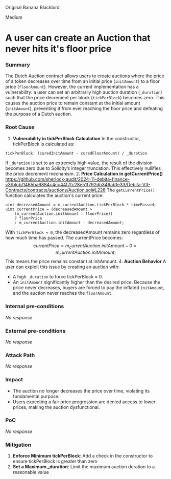 Original Banana Blackbird

Medium

# A user can create an Auction that never hits it's floor price

### Summary

The Dutch Auction contract allows users to create auctions where the price of a token decreases over time from an initial price (``initAmount``) to a floor price (``floorAmount``). However, the current implementation has a vulnerability: a user can set an arbitrarily high auction duration (``_duration``) such that the price decrement per block (``tickPerBlock``) becomes zero. This causes the auction price to remain constant at the initial amount (``initAmount``), preventing it from ever reaching the floor price and defeating the purpose of a Dutch auction.



### Root Cause

1. **Vulnerability in tickPerBlock Calculation**
In the constructor, tickPerBlock is calculated as:
```solidity
tickPerBlock: (curedInitAmount - curedFloorAmount) / _duration
```
If ``_duration`` is set to an extremely high value, the result of the division becomes zero due to Solidity’s integer truncation. This effectively nullifies the price decrement mechanism.
2. **Price Calculation in getCurrentPrice()**
https://github.com/sherlock-audit/2024-11-debita-finance-v3/blob/1465ba6884c4cc44f7fc28e51f792db346ab1e33/Debita-V3-Contracts/contracts/auctions/Auction.sol#L228
The ``getCurrentPrice()`` function calculates the auction's current price:

```solidity
uint decreasedAmount = m_currentAuction.tickPerBlock * timePassed;
uint currentPrice = (decreasedAmount >
    (m_currentAuction.initAmount - floorPrice))
    ? floorPrice
    : m_currentAuction.initAmount - decreasedAmount;
```
With ``tickPerBlock = 0``, the decreasedAmount remains zero regardless of how much time has passed.
The currentPrice becomes:
$$currentPrice = m_currentAuction.initAmount - 0 = m_currentAuction.initAmount;$$
This means the price remains constant at initAmount.
4. **Auction Behavior**
A user can exploit this issue by creating an auction with:
- A high ``_duration`` to force tickPerBlock = 0.
- An ``initAmount`` significantly higher than the desired price.
Because the price never decreases, buyers are forced to pay the inflated ``initAmount``, and the auction never reaches the ``floorAmount``.



### Internal pre-conditions

_No response_

### External pre-conditions

_No response_

### Attack Path

_No response_

### Impact

- The auction no longer decreases the price over time, violating its fundamental purpose.
- Users expecting a fair price progression are denied access to lower prices, making the auction dysfunctional.


### PoC

_No response_

### Mitigation

1. **Enforce Minimum tickPerBlock**: Add a check in the constructor to ensure tickPerBlock is greater than zero
2. **Set a Maximum _duration**: Limit the maximum auction duration to a reasonable value